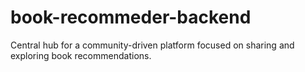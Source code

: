 # book-recommeder-backend
Central hub for a community-driven platform focused on sharing and exploring book recommendations.
